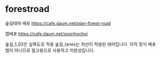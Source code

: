 # forestroad
숲길테마 배포
https://cafe.daum.net/plan-forest-road

맵배포
https://cafe.daum.net/soonhochoi

숲길_1_02은 실폭도로 적용
숲길_lanes는 차선이 적용된 테마입니다. 
아직 정식 배포 맵이 아니므로 참고용으로 사용하고 미완성입니다.
